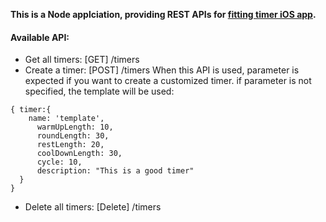 **This is a Node applciation, providing REST APIs for [fitting timer iOS app](https://github.com/qiaoyu314/Interval-Timer).**

#### Available API:

- Get all timers: [GET] /timers 
- Create a timer: [POST] /timers
When this API is used, parameter is expected if you want to create a customized timer. if parameter is not specified, the template will be used:
```
{ timer:{
    name: 'template',
	  warmUpLength: 10,
	  roundLength: 30,
	  restLength: 20,
	  coolDownLength: 30,
	  cycle: 10,
	  description: "This is a good timer"
  }
}
```
- Delete all timers: [Delete] /timers
